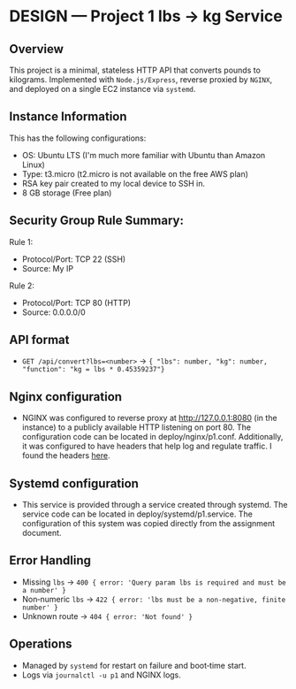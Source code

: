 # DESIGN — Project 1 lbs → kg Service


## Overview
This project is a minimal, stateless HTTP API that converts pounds to kilograms. Implemented with `Node.js/Express`, reverse proxied by `NGINX`, and deployed on a single EC2 instance via `systemd`.

## Instance Information
This has the following configurations:
- OS: Ubuntu LTS (I'm much more familiar with Ubuntu than Amazon Linux)
- Type: t3.micro (t2.micro is not available on the free AWS plan)
- RSA key pair created to my local device to SSH in.
- 8 GB storage (Free plan)

## Security Group Rule Summary:

Rule 1:
- Protocol/Port: TCP 22 (SSH)
- Source: My IP

Rule 2: 
- Protocol/Port: TCP 80 (HTTP)
- Source: 0.0.0.0/0

## API format
- `GET /api/convert?lbs=<number>` → `{ "lbs": number, "kg": number, "function": "kg = lbs * 0.45359237"}`

## Nginx configuration
- NGINX was configured to reverse proxy at http://127.0.0.1:8080 (in the instance) to a publicly available HTTP listening on port 80. The configuration code can be located in deploy/nginx/p1.conf. Additionally, it was configured to have headers that help log and regulate traffic. I found the headers [here](https://linuxize.com/post/nginx-reverse-proxy).

## Systemd configuration
- This service is provided through a service created through systemd. The service code can be located in deploy/systemd/p1.service. The configuration of this system was copied directly from the assignment document.
## 

## Error Handling
- Missing `lbs` → `400 { error: 'Query param lbs is required and must be a number' }`
- Non‑numeric `lbs` → `422 { error: 'lbs must be a non-negative, finite number' }`
- Unknown route → `404 { error: 'Not found' }`


## Operations
- Managed by `systemd` for restart on failure and boot‑time start.
- Logs via `journalctl -u p1` and NGINX logs.
